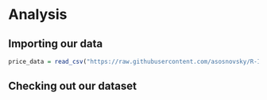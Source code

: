 # Analysis

## Importing our data

```r
price_data = read_csv("https://raw.githubusercontent.com/asosnovsky/R-Intro-Class/master/data/price_data.csv")
```

## Checking out our dataset